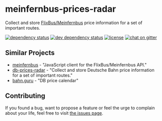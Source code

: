# meinfernbus-prices-radar

Collect and store [FlixBus/Meinfernbus](https://flixbus.de) price information for a set of important routes.

[![dependency status](https://img.shields.io/david/juliuste/meinfernbus-prices-radar.svg)](https://david-dm.org/juliuste/meinfernbus-prices-radar)
[![dev dependency status](https://img.shields.io/david/dev/juliuste/meinfernbus-prices-radar.svg)](https://david-dm.org/juliuste/meinfernbus-prices-radar#info=devDependencies)
[![license](https://img.shields.io/github/license/juliuste/meinfernbus-prices-radar.svg?style=flat)](LICENSE)
[![chat on gitter](https://badges.gitter.im/juliuste.svg)](https://gitter.im/juliuste)

## Similar Projects

- [meinfernbus](https://github.com/juliuste/meinfernbus/) - "JavaScript client for the FlixBus/Meinfernbus API."
- [db-prices-radar](https://github.com/juliuste/db-prices-radar/) - "Collect and store Deutsche Bahn price information for a set of important routes."
- [bahn.guru](https://bahn.guru) - "DB price calendar"

## Contributing

If you found a bug, want to propose a feature or feel the urge to complain about your life, feel free to visit [the issues page](https://github.com/juliuste/meinfernbus-prices-radar/issues).
